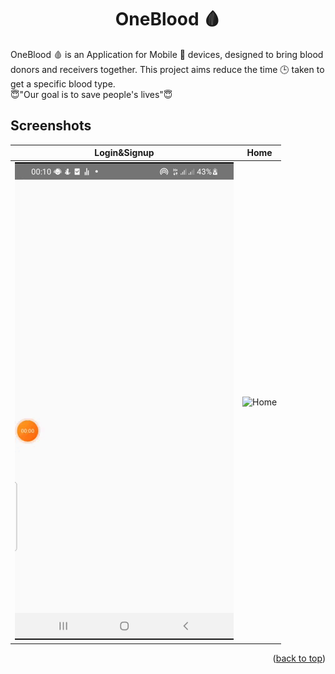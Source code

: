 <div id="top"></div>
<h1 align="center"> OneBlood 🩸 </h1>

OneBlood 🩸 is an Application for Mobile 📱 devices, designed to bring blood donors and receivers together. This project aims reduce the time 🕒 taken to get a specific blood type.
<br/>
😇"Our goal is to save people's lives"😇<br/>

## Screenshots
Login&Signup           | Home
:---------------------:|:------------------:
![Login&Signup](screenshots/login.gif)  | ![Home](screenshots/Home.gif)

<p align="right">(<a href="#top">back to top</a>)</p>

